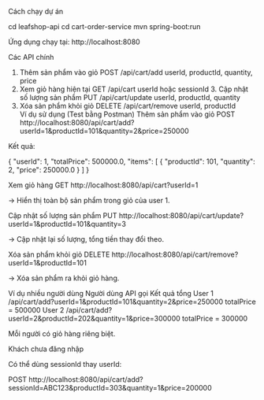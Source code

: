 Cách chạy dự án

cd leafshop-api
cd cart-order-service
mvn spring-boot:run




Ứng dụng chạy tại:
 http://localhost:8080

Các API chính
1. Thêm sản phẩm vào giỏ	POST	/api/cart/add	userId, productId, quantity, price	 
2. Xem giỏ hàng hiện tại	GET	/api/cart	userId hoặc sessionId	 3. Cập nhật số lượng sản phẩm	PUT	/api/cart/update	userId, productId, quantity	
4. Xóa sản phẩm khỏi giỏ	DELETE	/api/cart/remove	userId, productId	
Ví dụ sử dụng (Test bằng Postman)
Thêm sản phẩm vào giỏ
POST http://localhost:8080/api/cart/add?userId=1&productId=101&quantity=2&price=250000


Kết quả:

{
  "userId": 1,
  "totalPrice": 500000.0,
  "items": [
    { "productId": 101, "quantity": 2, "price": 250000.0 }
  ]
}

Xem giỏ hàng
GET http://localhost:8080/api/cart?userId=1


→ Hiển thị toàn bộ sản phẩm trong giỏ của user 1.

 Cập nhật số lượng sản phẩm
PUT http://localhost:8080/api/cart/update?userId=1&productId=101&quantity=3


→ Cập nhật lại số lượng, tổng tiền thay đổi theo.

 Xóa sản phẩm khỏi giỏ
DELETE http://localhost:8080/api/cart/remove?userId=1&productId=101


→ Xóa sản phẩm ra khỏi giỏ hàng.

Ví dụ nhiều người dùng
Người dùng	API gọi	Kết quả tổng
User 1	/api/cart/add?userId=1&productId=101&quantity=2&price=250000	totalPrice = 500000
User 2	/api/cart/add?userId=2&productId=202&quantity=1&price=300000	totalPrice = 300000

 Mỗi người có giỏ hàng riêng biệt.

Khách chưa đăng nhập

Có thể dùng sessionId thay userId:

POST http://localhost:8080/api/cart/add?sessionId=ABC123&productId=303&quantity=1&price=200000
